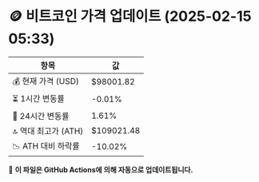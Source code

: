 # 🪙 비트코인 가격 업데이트 (2025-02-15 05:33)

| 항목                | 값 |
|--------------------|----------------|
| 💰 현재 가격 (USD) | $98001.82 |
| ⏳ 1시간 변동률    | -0.01% |
| 📆 24시간 변동률   | 1.61% |
| 🔝 역대 최고가 (ATH) | $109021.48 |
| 📉 ATH 대비 하락률 | -10.02% |

🔄 **이 파일은 GitHub Actions에 의해 자동으로 업데이트됩니다.**
